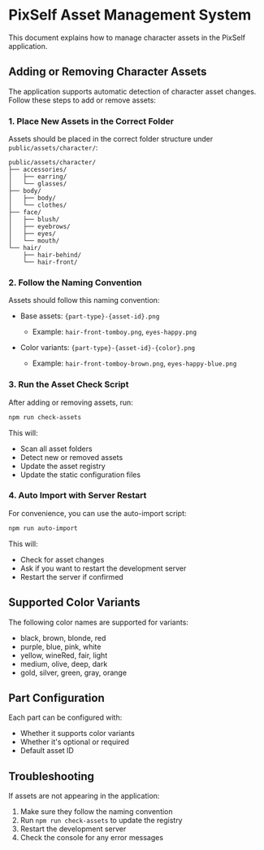 # PixSelf Asset Management System

This document explains how to manage character assets in the PixSelf application.

## Adding or Removing Character Assets

The application supports automatic detection of character asset changes. Follow these steps to add or remove assets:

### 1. Place New Assets in the Correct Folder

Assets should be placed in the correct folder structure under `public/assets/character/`:

```
public/assets/character/
├── accessories/
│   ├── earring/
│   └── glasses/
├── body/
│   ├── body/
│   └── clothes/
├── face/
│   ├── blush/
│   ├── eyebrows/
│   ├── eyes/
│   └── mouth/
└── hair/
    ├── hair-behind/
    └── hair-front/
```

### 2. Follow the Naming Convention

Assets should follow this naming convention:

- Base assets: `{part-type}-{asset-id}.png`
  - Example: `hair-front-tomboy.png`, `eyes-happy.png`

- Color variants: `{part-type}-{asset-id}-{color}.png` 
  - Example: `hair-front-tomboy-brown.png`, `eyes-happy-blue.png`

### 3. Run the Asset Check Script

After adding or removing assets, run:

```bash
npm run check-assets
```

This will:
- Scan all asset folders
- Detect new or removed assets
- Update the asset registry
- Update the static configuration files

### 4. Auto Import with Server Restart

For convenience, you can use the auto-import script:

```bash
npm run auto-import
```

This will:
- Check for asset changes
- Ask if you want to restart the development server
- Restart the server if confirmed

## Supported Color Variants

The following color names are supported for variants:
- black, brown, blonde, red
- purple, blue, pink, white
- yellow, wineRed, fair, light
- medium, olive, deep, dark
- gold, silver, green, gray, orange

## Part Configuration

Each part can be configured with:
- Whether it supports color variants
- Whether it's optional or required
- Default asset ID

## Troubleshooting

If assets are not appearing in the application:
1. Make sure they follow the naming convention
2. Run `npm run check-assets` to update the registry
3. Restart the development server
4. Check the console for any error messages
